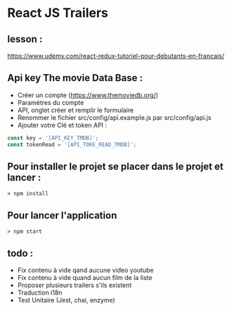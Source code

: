 # React JS Trailers

## lesson :

https://www.udemy.com/react-redux-tutoriel-pour-debutants-en-francais/

## Api key The movie Data Base :

- Créer un compte (https://www.themoviedb.org/)
- Paramètres du compte
- API, onglet créer et remplir le formulaire
- Renommer le fichier src/config/api.example.js par src/config/api.js
- Ajouter votre Clé et token API :

```js
const key = '[API_KEY_TMDB]';
const tokenRead = '[API_TOKE_READ_TMDB]';
```

## Pour installer le projet se placer dans le projet et lancer :

```
> npm install
```

## Pour lancer l'application

```
> npm start
```

## todo :

- Fix contenu à vide qand aucune video youtube
- Fix contenu à vide quand aucun film de la liste
- Proposer plusieurs trailers s'ils existent
- Traduction i18n
- Test Unitaire (Jest, chai, enzyme)
